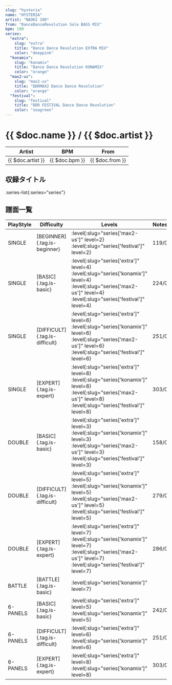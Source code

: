 ```yaml
---
slug: "hysteria"
name: "HYSTERIA"
artist: "NAOKI 190"
from: "DanceDanceRevolution Solo BASS MIX"
bpm: 190
series:
  "extra":
    slug: "extra"
    title: "Dance Dance Revolution EXTRA MIX"
    color: "deeppink"
  "konamix":
    slug: "konamix"
    title: "Dance Dance Revolution KONAMIX"
    color: "orange"
  "max2-us":
    slug: "max2-us"
    title: "DDRMAX2 Dance Dance Revolution"
    color: "orange"
  "festival":
    slug: "festival"
    title: "DDR FESTIVAL Dance Dance Revolution"
    color: "seagreen"
---
```


# {{ $doc.name }} / {{ $doc.artist }}

|Artist|BPM|From|
|------|---|----|
|{{ $doc.artist }}|{{ $doc.bpm }}|{{ $doc.from }}|

## 収録タイトル

:series-list{:series="series"}

## 譜面一覧

|PlayStyle|Difficulty|Levels|Notes|Movie|
|---------|----------|------|-----|-----|
|SINGLE|[BEGINNER]{.tag.is-beginner}|:level{:slug="series['max2-us']" level=2} :level{:slug="series['festival']" level=2}|119/0||
|SINGLE|[BASIC]{.tag.is-basic}|:level{:slug="series['extra']" level=4} :level{:slug="series['konamix']" level=4} :level{:slug="series['max2-us']" level=4} :level{:slug="series['festival']" level=4}|224/0||
|SINGLE|[DIFFICULT]{.tag.is-difficult}|:level{:slug="series['extra']" level=6} :level{:slug="series['konamix']" level=6} :level{:slug="series['max2-us']" level=6} :level{:slug="series['festival']" level=6}|251/0||
|SINGLE|[EXPERT]{.tag.is-expert}|:level{:slug="series['extra']" level=8} :level{:slug="series['konamix']" level=8} :level{:slug="series['max2-us']" level=8} :level{:slug="series['festival']" level=8}|303/0||
|DOUBLE|[BASIC]{.tag.is-basic}|:level{:slug="series['extra']" level=3} :level{:slug="series['konamix']" level=3} :level{:slug="series['max2-us']" level=3} :level{:slug="series['festival']" level=3}|158/0||
|DOUBLE|[DIFFICULT]{.tag.is-difficult}|:level{:slug="series['extra']" level=5} :level{:slug="series['konamix']" level=5} :level{:slug="series['max2-us']" level=5} :level{:slug="series['festival']" level=5}|279/0||
|DOUBLE|[EXPERT]{.tag.is-expert}|:level{:slug="series['extra']" level=7} :level{:slug="series['konamix']" level=7} :level{:slug="series['max2-us']" level=7} :level{:slug="series['festival']" level=7}|286/0||
|BATTLE|[BATTLE]{.tag.is-basic}|:level{:slug="series['konamix']" level=7}|||
|6-PANELS|[BASIC]{.tag.is-basic}|:level{:slug="series['extra']" level=5} :level{:slug="series['konamix']" level=5}|242/0||
|6-PANELS|[DIFFICULT]{.tag.is-difficult}|:level{:slug="series['extra']" level=6} :level{:slug="series['konamix']" level=6}|251/0||
|6-PANELS|[EXPERT]{.tag.is-expert}|:level{:slug="series['extra']" level=8} :level{:slug="series['konamix']" level=8}|303/0||
